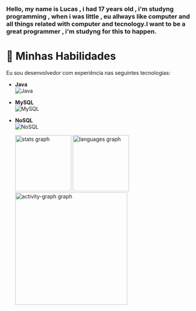 ###  Hello, my name is Lucas , i had 17 years old , i'm studyng programming , when i was little , eu allways like computer and all things related with computer and tecnology.I want to be a great programmer , i'm studyng for this to happen.






# 🔧 Minhas Habilidades

Eu sou desenvolvedor com experiência nas seguintes tecnologias:

- **Java**  
  ![Java](https://img.shields.io/badge/Java-007396?style=flat-square&logo=java&logoColor=white)

- **MySQL**  
  ![MySQL](https://img.shields.io/badge/MySQL-00758F?style=flat-square&logo=mysql&logoColor=white)

- **NoSQL**  
  ![NoSQL](https://img.shields.io/badge/NoSQL-000000?style=flat-square&logo=nodedotjs&logoColor=white)

  <div align="left">
  <img src="https://github-readme-stats.vercel.app/api?username=brunograna&hide_title=false&hide_rank=false&show_icons=true&include_all_commits=true&count_private=true&disable_animations=false&theme=gruvbox_light&locale=en&hide_border=false&order=1" height="150" alt="stats graph"  />
  <img src="https://github-readme-stats.vercel.app/api/top-langs?username=brunograna&locale=en&hide_title=false&layout=compact&card_width=320&langs_count=5&theme=gruvbox_light&hide_border=true&order=2" height="150" alt="languages graph"  />
  <img src="https://github-readme-activity-graph.vercel.app/graph?username=brunograna&radius=16&theme=gruvbox&area=true&order=5&hide_title=false&hide_border=true" height="300" alt="activity-graph graph"  />
</div>

